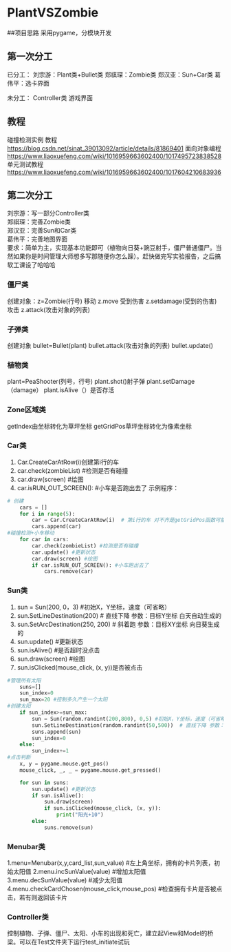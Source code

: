 # PlantVSZombie
##项目思路
采用pygame，分模块开发
## 第一次分工
已分工：
刘宗游：Plant类+Bullet类
郑祺琛：Zombie类
郑汉亚：Sun+Car类
葛伟平：选卡界面

未分工：
Controller类
游戏界面

## 教程
 碰撞检测实例 教程 https://blog.csdn.net/sinat_39013092/article/details/81869401
 面向对象编程 https://www.liaoxuefeng.com/wiki/1016959663602400/1017495723838528
 单元测试教程 https://www.liaoxuefeng.com/wiki/1016959663602400/1017604210683936

## 第二次分工
刘宗游：写一部分Controller类   
郑祺琛：完善Zombie类  
郑汉亚：完善Sun和Car类  
葛伟平：完善地图界面  
要求：简单为主，实现基本功能即可（植物向日葵+豌豆射手，僵尸普通僵尸。当然如果你是时间管理大师想多写那随便你怎么躁）。赶快做完写实验报告，之后搞软工课设了哈哈哈

### 僵尸类
创建对象：z=Zombie(行号)
移动 z.move
受到伤害 z.setdamage(受到的伤害)
攻击 z.attack(攻击对象的列表)
### 子弹类
创建对象 bullet=Bullet(plant)
bullet.attack(攻击对象的列表)
bullet.update()

### 植物类
plant=PeaShooter(列号，行号)
plant.shot()射子弹
plant.setDamage（damage）
plant.isAlive（）是否存活

### Zone区域类
getIndex由坐标转化为草坪坐标
getGridPos草坪坐标转化为像素坐标

### Car类
1. Car.CreateCarAtRow(i)创建第i行的车
2. car.check(zombieList) #检测是否有碰撞
3. car.draw(screen) #绘图
4. car.isRUN_OUT_SCREEN(): #小车是否跑出去了
示例程序：

```python
# 创建
    cars = []
    for i in range(5):
        car = Car.CreateCarAtRow(i)  # 第i行的车 对不齐是getGridPos函数可能有点问题
        cars.append(car)
#碰撞检测+小车移动
    for car in cars:
        car.check(zombieList) #检测是否有碰撞
        car.update() #更新状态
        car.draw(screen) #绘图
        if car.isRUN_OUT_SCREEN(): #小车跑出去了
            cars.remove(car)
```
### Sun类
1. sun = Sun(200, 0，3) #初始X，Y坐标，速度（可省略）
2. sun.SetLineDestination(200)  # 直线下降 参数：目标Y坐标 白天自动生成的
3. sun.SetArcDestination(250, 200)  # 斜着跑 参数：目标XY坐标 向日葵生成的
4. sun.update() #更新状态
5. sun.isAlive() #是否超时没点击
6. sun.draw(screen) #绘图
7. sun.isClicked(mouse_click, (x, y))是否被点击
```python
#管理所有太阳
    suns=[]
    sun_index=0
    sun_max=20 #控制多久产生一个太阳
#创建太阳
    if sun_index>=sun_max:
        sun = Sun(random.randint(200,800), 0,5) #初始X，Y坐标，速度（可省略）
        sun.SetLineDestination(random.randint(50,500))  # 直线下降 参数：目标Y坐标 白天自动生成的
        suns.append(sun)
        sun_index=0
    else:
        sun_index+=1
#点击判断
    x, y = pygame.mouse.get_pos()
    mouse_click, _, _ = pygame.mouse.get_pressed()

    for sun in suns:
        sun.update() #更新状态
        if sun.isAlive():
            sun.draw(screen)
            if sun.isClicked(mouse_click, (x, y)):
                print("阳光+10")
        else:
            suns.remove(sun)
```
### Menubar类
1.menu=Menubar(x,y,card_list,sun_value) #左上角坐标，拥有的卡片列表，初始太阳值
2.menu.incSunValue(value) #增加太阳值
3.menu.decSunValue(value) #减少太阳值
4.menu.checkCardChosen(mouse_click,mouse_pos) #检查拥有卡片是否被点击，若有则返回该卡片

### Controller类
控制植物、子弹、僵尸、太阳、小车的出现和死亡，建立起View和Model的桥梁。可以在Test文件夹下运行test_initiate试玩

